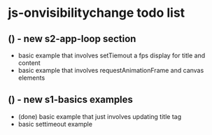 # js-onvisibilitychange todo list

## () - new s2-app-loop section
* basic example that involves setTiemout a fps display for title and content
* basic example that involves requestAnimationFrame and canvas elements

## () - new s1-basics examples
* (done) basic example that just involves updating title tag
* basic settimeout example
